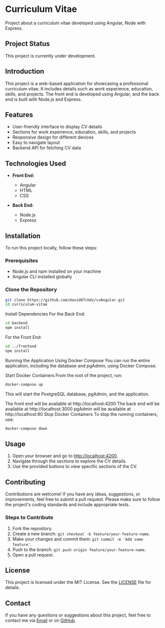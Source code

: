 # Curriculum Vitae

Project about a curriculum vitae developed using Angular, Node with Express.

## Project Status

This project is currently under development.

## Introduction

This project is a web-based application for showcasing a professional curriculum vitae. It includes details such as work experience, education, skills, and projects. The front end is developed using Angular, and the back end is built with Node.js and Express.

## Features

- User-friendly interface to display CV details
- Sections for work experience, education, skills, and projects
- Responsive design for different devices
- Easy to navigate layout
- Backend API for fetching CV data

## Technologies Used

- **Front End:**
  - Angular
  - HTML
  - CSS

- **Back End:**
  - Node.js
  - Express

## Installation

To run this project locally, follow these steps:

### Prerequisites

- Node.js and npm installed on your machine
- Angular CLI installed globally

### Clone the Repository

```bash
git clone https://github.com/david87chdz/cvAngular.git
cd curriculum-vitae
```
Install Dependencies
For the Back End:
```bash
cd backend
npm install
```
For the Front End:
```bash
cd ../frontend
npm install
```
Running the Application
Using Docker Compose
You can run the entire application, including the database and pgAdmin, using Docker Compose.

Start Docker Containers
From the root of the project, run:

```bash
docker-compose up
```
This will start the PostgreSQL database, pgAdmin, and the application.

The front end will be available at http://localhost:4200
The back end will be available at http://localhost:3000
pgAdmin will be available at http://localhost:80
Stop Docker Containers
To stop the running containers, use:

```bash
docker-compose down
````
## Usage

1. Open your browser and go to [http://localhost:4200](http://localhost:4200).
2. Navigate through the sections to explore the CV details.
3. Use the provided buttons to view specific sections of the CV.

## Contributing

Contributions are welcome! If you have any ideas, suggestions, or improvements, feel free to submit a pull request. Please make sure to follow the project's coding standards and include appropriate tests.

### Steps to Contribute

1. Fork the repository.
2. Create a new branch: `git checkout -b feature/your-feature-name`.
3. Make your changes and commit them: `git commit -m 'Add some feature'`.
4. Push to the branch: `git push origin feature/your-feature-name`.
5. Open a pull request.

## License

This project is licensed under the MIT License. See the [LICENSE](LICENSE) file for details.

## Contact

If you have any questions or suggestions about this project, feel free to contact me via [Email](mailto:david87chdz@gmail.com) or on [GitHub](https://github.com/david87chdz).
